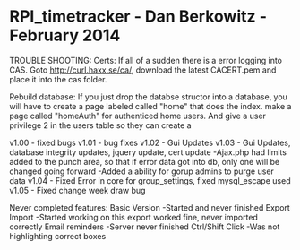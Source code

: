 RPI_timetracker - Dan Berkowitz - February 2014
===============

TROUBLE SHOOTING:
Certs:
    If all of a sudden there is a error logging into CAS. Goto http://curl.haxx.se/ca/, download the latest CACERT.pem
    and place it into the cas folder.

Rebuild database:
If you just drop the databse structor into a database, you will have to create a page labeled called "home" that does the index.
make a page called "homeAuth" for authenticed home users. And give a user privilege 2 in the users table so they can create a 

v1.00 - fixed bugs
v1.01 - bug fixes
v1.02 - Gui Updates
v1.03 - Gui Updates, database integrity updates, jquery update, cert update
	-Ajax.php had limits added to the punch area, so that if error data got into db, only one will be changed going forward
	-Added a ability for gorup admins to purge user data
v1.04 - Fixed Error in core for group_settings, fixed mysql_escape used
v1.05 - Fixed change week draw bug

Never completed features:
    Basic Version
        -Started and never finished
    Export Import
        -Started working on this export worked fine, never imported correctly
    Email reminders
        -Server never finished
    Ctrl/Shift Click
        -Was not highlighting correct boxes
